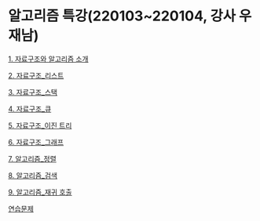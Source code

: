 # 알고리즘 특강(220103~220104, 강사 우재남)

[1. 자료구조와 알고리즘 소개](%E1%84%8B%E1%85%A1%E1%86%AF%E1%84%80%E1%85%A9%E1%84%85%E1%85%B5%E1%84%8C%E1%85%B3%E1%86%B7%20%E1%84%90%E1%85%B3%E1%86%A8%E1%84%80%E1%85%A1%E1%86%BC(220103~220104,%20%E1%84%80%E1%85%A1%E1%86%BC%E1%84%89%E1%85%A1%20%E1%84%8B%E1%85%AE%E1%84%8C%E1%85%A2%E1%84%82%E1%85%A1%E1%86%B7)%20312f5b922d24460dbba18a3ed76f1e14/1%20%E1%84%8C%E1%85%A1%E1%84%85%E1%85%AD%E1%84%80%E1%85%AE%E1%84%8C%E1%85%A9%E1%84%8B%E1%85%AA%20%E1%84%8B%E1%85%A1%E1%86%AF%E1%84%80%E1%85%A9%E1%84%85%E1%85%B5%E1%84%8C%E1%85%B3%E1%86%B7%20%E1%84%89%E1%85%A9%E1%84%80%E1%85%A2%2043a9de4c36e148f6a568085657297c96.md)

[2. 자료구조_리스트](%E1%84%8B%E1%85%A1%E1%86%AF%E1%84%80%E1%85%A9%E1%84%85%E1%85%B5%E1%84%8C%E1%85%B3%E1%86%B7%20%E1%84%90%E1%85%B3%E1%86%A8%E1%84%80%E1%85%A1%E1%86%BC(220103~220104,%20%E1%84%80%E1%85%A1%E1%86%BC%E1%84%89%E1%85%A1%20%E1%84%8B%E1%85%AE%E1%84%8C%E1%85%A2%E1%84%82%E1%85%A1%E1%86%B7)%20312f5b922d24460dbba18a3ed76f1e14/2%20%E1%84%8C%E1%85%A1%E1%84%85%E1%85%AD%E1%84%80%E1%85%AE%E1%84%8C%E1%85%A9_%E1%84%85%E1%85%B5%E1%84%89%E1%85%B3%E1%84%90%E1%85%B3%20ce293d70f57341fa8b18e13a8ef1166a.md)

[3. 자료구조_스택](%E1%84%8B%E1%85%A1%E1%86%AF%E1%84%80%E1%85%A9%E1%84%85%E1%85%B5%E1%84%8C%E1%85%B3%E1%86%B7%20%E1%84%90%E1%85%B3%E1%86%A8%E1%84%80%E1%85%A1%E1%86%BC(220103~220104,%20%E1%84%80%E1%85%A1%E1%86%BC%E1%84%89%E1%85%A1%20%E1%84%8B%E1%85%AE%E1%84%8C%E1%85%A2%E1%84%82%E1%85%A1%E1%86%B7)%20312f5b922d24460dbba18a3ed76f1e14/3%20%E1%84%8C%E1%85%A1%E1%84%85%E1%85%AD%E1%84%80%E1%85%AE%E1%84%8C%E1%85%A9_%E1%84%89%E1%85%B3%E1%84%90%E1%85%A2%E1%86%A8%20c835343591dc4c0ebc7b145ee3462475.md)

[4. 자료구조_큐](%E1%84%8B%E1%85%A1%E1%86%AF%E1%84%80%E1%85%A9%E1%84%85%E1%85%B5%E1%84%8C%E1%85%B3%E1%86%B7%20%E1%84%90%E1%85%B3%E1%86%A8%E1%84%80%E1%85%A1%E1%86%BC(220103~220104,%20%E1%84%80%E1%85%A1%E1%86%BC%E1%84%89%E1%85%A1%20%E1%84%8B%E1%85%AE%E1%84%8C%E1%85%A2%E1%84%82%E1%85%A1%E1%86%B7)%20312f5b922d24460dbba18a3ed76f1e14/4%20%E1%84%8C%E1%85%A1%E1%84%85%E1%85%AD%E1%84%80%E1%85%AE%E1%84%8C%E1%85%A9_%E1%84%8F%E1%85%B2%204dd5b9a223ff453a9571db97ff768ebd.md)

[5. 자료구조_이진 트리](%E1%84%8B%E1%85%A1%E1%86%AF%E1%84%80%E1%85%A9%E1%84%85%E1%85%B5%E1%84%8C%E1%85%B3%E1%86%B7%20%E1%84%90%E1%85%B3%E1%86%A8%E1%84%80%E1%85%A1%E1%86%BC(220103~220104,%20%E1%84%80%E1%85%A1%E1%86%BC%E1%84%89%E1%85%A1%20%E1%84%8B%E1%85%AE%E1%84%8C%E1%85%A2%E1%84%82%E1%85%A1%E1%86%B7)%20312f5b922d24460dbba18a3ed76f1e14/5%20%E1%84%8C%E1%85%A1%E1%84%85%E1%85%AD%E1%84%80%E1%85%AE%E1%84%8C%E1%85%A9_%E1%84%8B%E1%85%B5%E1%84%8C%E1%85%B5%E1%86%AB%20%E1%84%90%E1%85%B3%E1%84%85%E1%85%B5%20c28e561b09734945a8eacf46c4f5ab5d.md)

[6. 자료구조_그래프](%E1%84%8B%E1%85%A1%E1%86%AF%E1%84%80%E1%85%A9%E1%84%85%E1%85%B5%E1%84%8C%E1%85%B3%E1%86%B7%20%E1%84%90%E1%85%B3%E1%86%A8%E1%84%80%E1%85%A1%E1%86%BC(220103~220104,%20%E1%84%80%E1%85%A1%E1%86%BC%E1%84%89%E1%85%A1%20%E1%84%8B%E1%85%AE%E1%84%8C%E1%85%A2%E1%84%82%E1%85%A1%E1%86%B7)%20312f5b922d24460dbba18a3ed76f1e14/6%20%E1%84%8C%E1%85%A1%E1%84%85%E1%85%AD%E1%84%80%E1%85%AE%E1%84%8C%E1%85%A9_%E1%84%80%E1%85%B3%E1%84%85%E1%85%A2%E1%84%91%E1%85%B3%205e8d17adb8264e4bb71d7569e349cc1b.md)

[7. 알고리즘_정렬](%E1%84%8B%E1%85%A1%E1%86%AF%E1%84%80%E1%85%A9%E1%84%85%E1%85%B5%E1%84%8C%E1%85%B3%E1%86%B7%20%E1%84%90%E1%85%B3%E1%86%A8%E1%84%80%E1%85%A1%E1%86%BC(220103~220104,%20%E1%84%80%E1%85%A1%E1%86%BC%E1%84%89%E1%85%A1%20%E1%84%8B%E1%85%AE%E1%84%8C%E1%85%A2%E1%84%82%E1%85%A1%E1%86%B7)%20312f5b922d24460dbba18a3ed76f1e14/7%20%E1%84%8B%E1%85%A1%E1%86%AF%E1%84%80%E1%85%A9%E1%84%85%E1%85%B5%E1%84%8C%E1%85%B3%E1%86%B7_%E1%84%8C%E1%85%A5%E1%86%BC%E1%84%85%E1%85%A7%E1%86%AF%2058667013aef54e3badbfdf256bce7482.md)

[8. 알고리즘_검색](%E1%84%8B%E1%85%A1%E1%86%AF%E1%84%80%E1%85%A9%E1%84%85%E1%85%B5%E1%84%8C%E1%85%B3%E1%86%B7%20%E1%84%90%E1%85%B3%E1%86%A8%E1%84%80%E1%85%A1%E1%86%BC(220103~220104,%20%E1%84%80%E1%85%A1%E1%86%BC%E1%84%89%E1%85%A1%20%E1%84%8B%E1%85%AE%E1%84%8C%E1%85%A2%E1%84%82%E1%85%A1%E1%86%B7)%20312f5b922d24460dbba18a3ed76f1e14/8%20%E1%84%8B%E1%85%A1%E1%86%AF%E1%84%80%E1%85%A9%E1%84%85%E1%85%B5%E1%84%8C%E1%85%B3%E1%86%B7_%E1%84%80%E1%85%A5%E1%86%B7%E1%84%89%E1%85%A2%E1%86%A8%20c744e044f1474953a7a7d45ae4c16ae8.md)

[9. 알고리즘_재귀 호출](%E1%84%8B%E1%85%A1%E1%86%AF%E1%84%80%E1%85%A9%E1%84%85%E1%85%B5%E1%84%8C%E1%85%B3%E1%86%B7%20%E1%84%90%E1%85%B3%E1%86%A8%E1%84%80%E1%85%A1%E1%86%BC(220103~220104,%20%E1%84%80%E1%85%A1%E1%86%BC%E1%84%89%E1%85%A1%20%E1%84%8B%E1%85%AE%E1%84%8C%E1%85%A2%E1%84%82%E1%85%A1%E1%86%B7)%20312f5b922d24460dbba18a3ed76f1e14/9%20%E1%84%8B%E1%85%A1%E1%86%AF%E1%84%80%E1%85%A9%E1%84%85%E1%85%B5%E1%84%8C%E1%85%B3%E1%86%B7_%E1%84%8C%E1%85%A2%E1%84%80%E1%85%B1%20%E1%84%92%E1%85%A9%E1%84%8E%E1%85%AE%E1%86%AF%205a05e98f553540c098f5f6042191636e.md)

[연습문제](%E1%84%8B%E1%85%A1%E1%86%AF%E1%84%80%E1%85%A9%E1%84%85%E1%85%B5%E1%84%8C%E1%85%B3%E1%86%B7%20%E1%84%90%E1%85%B3%E1%86%A8%E1%84%80%E1%85%A1%E1%86%BC(220103~220104,%20%E1%84%80%E1%85%A1%E1%86%BC%E1%84%89%E1%85%A1%20%E1%84%8B%E1%85%AE%E1%84%8C%E1%85%A2%E1%84%82%E1%85%A1%E1%86%B7)%20312f5b922d24460dbba18a3ed76f1e14/%E1%84%8B%E1%85%A7%E1%86%AB%E1%84%89%E1%85%B3%E1%86%B8%E1%84%86%E1%85%AE%E1%86%AB%E1%84%8C%E1%85%A6%206a387b9ec0534523b4aff48020b83525.md)